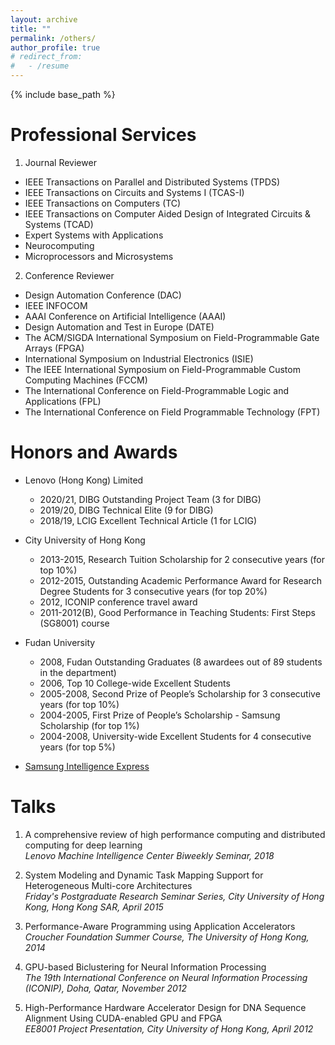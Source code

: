 ```yaml
---
layout: archive
title: ""
permalink: /others/
author_profile: true
# redirect_from:
#   - /resume
---
```


{% include base_path %}
  
Professional Services
======
1. Journal Reviewer  
* IEEE Transactions on Parallel and Distributed Systems (TPDS)  
* IEEE Transactions on Circuits and Systems I (TCAS-I)  
* IEEE Transactions on Computers (TC)  
* IEEE Transactions on Computer Aided Design of Integrated Circuits & Systems (TCAD)  
* Expert Systems with Applications  
* Neurocomputing  
* Microprocessors and Microsystems  

2. Conference Reviewer
* Design Automation Conference (DAC)  
* IEEE INFOCOM  
* AAAI Conference on Artificial Intelligence (AAAI)  
* Design Automation and Test in Europe (DATE)  
* The ACM/SIGDA International Symposium on Field-Programmable Gate Arrays (FPGA)  
* International Symposium on Industrial Electronics (ISIE)  
* The IEEE International Symposium on Field-Programmable Custom Computing Machines (FCCM)  
* The International Conference on Field-Programmable Logic and Applications (FPL)  
* The International Conference on Field Programmable Technology (FPT)  


Honors and Awards
======

* Lenovo (Hong Kong) Limited
  * 2020/21, DIBG Outstanding Project Team (3 for DIBG)
  * 2019/20, DIBG Technical Elite (9 for DIBG)
  * 2018/19, LCIG Excellent Technical Article (1 for LCIG)

* City University of Hong Kong
  * 2013-2015, Research Tuition Scholarship for 2 consecutive years (for top 10%)
  * 2012-2015, Outstanding Academic Performance Award for Research Degree Students for 3 consecutive years (for top 20%)
  * 2012, ICONIP conference travel award
  * 2011-2012(B), Good Performance in Teaching Students: First Steps (SG8001) course

* Fudan University
  * 2008, Fudan Outstanding Graduates (8 awardees out of 89 students in the department)
  * 2006, Top 10 College-wide Excellent Students
  * 2005-2008, Second Prize of People’s Scholarship for 3 consecutive years (for top 10%)
  * 2004-2005, First Prize of People’s Scholarship - Samsung Scholarship (for top 1%)
  * 2004-2008, University-wide Excellent Students for 4 consecutive years (for top 5%)

* [Samsung Intelligence Express](https://news.cctv.com/program/sxzlkc/20031021/100285.shtml)


Talks
======

1. A comprehensive review of high performance computing and distributed computing for deep learning  
*Lenovo Machine Intelligence Center Biweekly Seminar, 2018*

2. System Modeling and Dynamic Task Mapping Support for Heterogeneous Multi-core Architectures  
*Friday's Postgraduate Research Seminar Series, City University of Hong Kong, Hong Kong SAR, April 2015*

3. Performance-Aware Programming using Application Accelerators  
*Croucher Foundation Summer Course, The University of Hong Kong, 2014*

4. GPU-based Biclustering for Neural Information Processing  
*The 19th International Conference on Neural Information Processing (ICONIP), Doha, Qatar, November 2012*

5. High-Performance Hardware Accelerator Design for DNA Sequence Alignment Using CUDA-enabled GPU and FPGA  
*EE8001 Project Presentation, City University of Hong Kong, April 2012*
